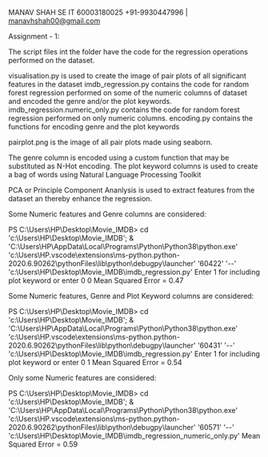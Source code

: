 MANAV SHAH
SE IT 60003180025
+91-9930447996 | manavhshah00@gmail.com

Assignment - 1:

The script files int the folder have the code for the regression operations performed on the dataset.

visualisation.py is used to create the image of pair plots of all significant features in the dataset
imdb_regression.py contains the code for random forest regression performed on some of the numeric columns of dataset and encoded the genre and/or the plot keywords.
imdb_regression.numeric_only.py contains the code for random forest regression performed on only numeric columns.
encoding.py contains the functions for encoding genre and the plot keywords

pairplot.png is the image of all pair plots made using seaborn.

The genre column is encoded using a custom function that may be substituted as N-Hot encoding.
The plot keyword columns is used to create a bag of words using Natural Language Processing Toolkit 

PCA or Principle Component Ananlysis is used to extract features from the dataset an thereby enhance the regression.

Some Numeric features and Genre columns are considered:
 
PS C:\Users\HP\Desktop\Movie_IMDB> cd 'c:\Users\HP\Desktop\Movie_IMDB';  & 'C:\Users\HP\AppData\Local\Programs\Python\Python38\python.exe' 'c:\Users\HP\.vscode\extensions\ms-python.python-2020.6.90262\pythonFiles\lib\python\debugpy\launcher' '60422' '--' 'c:\Users\HP\Desktop\Movie_IMDB\imdb_regression.py'
Enter 1 for including plot keyword or enter 0 0
Mean Squared Error = 0.47 

Some Numeric features, Genre and Plot Keyword columns are considered:

PS C:\Users\HP\Desktop\Movie_IMDB>  cd 'c:\Users\HP\Desktop\Movie_IMDB'; & 'C:\Users\HP\AppData\Local\Programs\Python\Python38\python.exe' 'c:\Users\HP\.vscode\extensions\ms-python.python-2020.6.90262\pythonFiles\lib\python\debugpy\launcher' '60431' '--' 'c:\Users\HP\Desktop\Movie_IMDB\imdb_regression.py'
Enter 1 for including plot keyword or enter 0 1
Mean Squared Error = 0.54

Only some Numeric features are considered:

PS C:\Users\HP\Desktop\Movie_IMDB>  cd 'c:\Users\HP\Desktop\Movie_IMDB'; & 'C:\Users\HP\AppData\Local\Programs\Python\Python38\python.exe' 'c:\Users\HP\.vscode\extensions\ms-python.python-2020.6.90262\pythonFiles\lib\python\debugpy\launcher' '60571' '--' 'c:\Users\HP\Desktop\Movie_IMDB\imdb_regression_numeric_only.py' 
Mean Squared Error = 0.59
